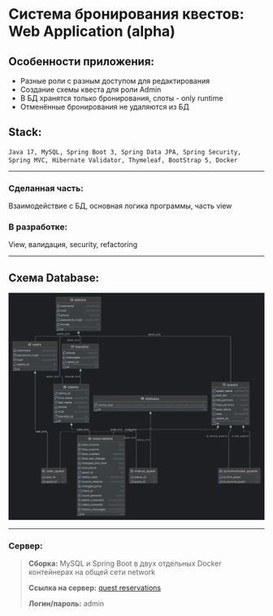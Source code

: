 # Система бронирования квестов: Web Application (alpha)

## Особенности приложения:
+ Разные роли с разным доступом для редактирования 
+ Создание схемы квеста для роли Admin
+ В БД хранятся только бронирования, слоты - only runtime
+ Отменённые бронирования не удаляются из БД

## Stack:
```
Java 17, MySQL, Spring Boot 3, Spring Data JPA, Spring Security, 
Spring MVC, Hibernate Validator, Thymeleaf, BootStrap 5, Docker
```
***

### Сделанная часть: 
Взаимодействие с БД, основная логика программы, часть view


### В разработке: 
View, валидация, security, refactoring
***

## Схема Database:

![Схема БД](projectinfo/database-diagram.png)
***

### Сервер:
>__Сборка:__
MySQL и Spring Boot в двух отдельных Docker контейнерах на общей сети network
> 
>__Ссылка на сервер:__ 
[quest reservations](http://31.129.99.231:8080/slot-list)
> 
>__Логин/пароль:__ admin